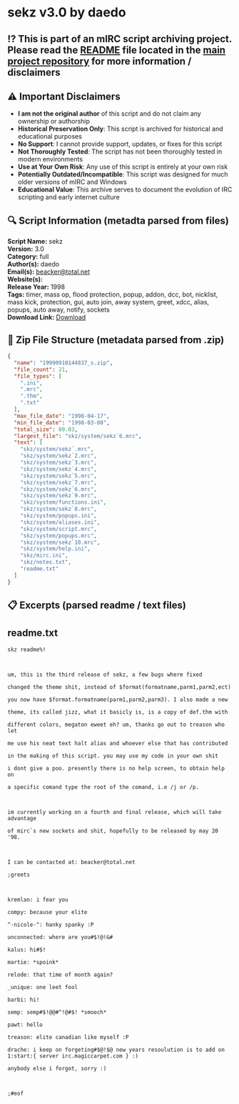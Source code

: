 # sekz v3.0 by daedo

## ⁉️ This is part of an mIRC script archiving project. Please read the [README](https://github.com/sorzkode/mirc_scripts_archive/blob/main/README.md) file located in the [main project repository](https://github.com/sorzkode/mirc_scripts_archive) for more information / disclaimers  

## ⚠️ Important Disclaimers

- **I am not the original author** of this script and do not claim any ownership or authorship
- **Historical Preservation Only**: This script is archived for historical and educational purposes
- **No Support**: I cannot provide support, updates, or fixes for this script
- **Not Thoroughly Tested**: The script has not been thoroughly tested in modern environments
- **Use at Your Own Risk**: Any use of this script is entirely at your own risk
- **Potentially Outdated/Incompatible**: This script was designed for much older versions of mIRC and Windows
- **Educational Value**: This archive serves to document the evolution of IRC scripting and early internet culture

## 🔍 Script Information (metadta parsed from files)

**Script Name:** sekz  
**Version:** 3.0  
**Category:** full  
**Author(s):** daedo  
**Email(s):** <beacker@total.net>  
**Website(s):**   
**Release Year:** 1998  
**Tags:** timer, mass op, flood protection, popup, addon, dcc, bot, nicklist, mass kick, protection, gui, auto join, away system, greet, xdcc, alias, popups, auto away, notify, sockets  
**Download Link:** [Download](https://github.com/sorzkode/mirc_scripts_archive/raw/main/hawkee.com/19990910144837_s/19990910144837_s.zip)  

## 📂 Zip File Structure (metadata parsed from .zip)

```json
{
  "name": "19990910144837_s.zip",
  "file_count": 21,
  "file_types": [
    ".ini",
    ".mrc",
    ".thm",
    ".txt"
  ],
  "max_file_date": "1998-04-17",
  "min_file_date": "1998-03-08",
  "total_size": 80.03,
  "largest_file": "skz/system/sekz`6.mrc",
  "text": [
    "skz/system/sekz`.mrc",
    "skz/system/sekz`2.mrc",
    "skz/system/sekz`3.mrc",
    "skz/system/sekz`4.mrc",
    "skz/system/sekz`5.mrc",
    "skz/system/sekz`7.mrc",
    "skz/system/sekz`6.mrc",
    "skz/system/sekz`9.mrc",
    "skz/system/functions.ini",
    "skz/system/sekz`8.mrc",
    "skz/system/popups.ini",
    "skz/system/aliases.ini",
    "skz/system/script.mrc",
    "skz/system/popups.mrc",
    "skz/system/sekz`10.mrc",
    "skz/system/help.ini",
    "skz/mirc.ini",
    "skz/notes.txt",
    "readme.txt"
  ]
}
```

## 📋 Excerpts (parsed readme / text files)

## readme.txt

```text
skz readme%!

um, this is the third release of sekz, a few bugs where fixed
changed the theme shit, instead of $format(formatname,parm1,parm2,ect) 
you now have $format.formatname(parm1,parm2,parm3). I also made a new 
theme, its called jizz, what it basicly is, is a copy of def.thm with 
different colors, megaton eweet eh? um, thanks go out to treason who let
me use his neat text halt alias and whoever else that has contributed 
in the making of this script. you may use my code in your own shit
i dont give a poo. presently there is no help screen, to obtain help on
a specific comand type the root of the comand, i.e /j or /p. 

im currently working on a fourth and final release, which will take advantage
of mirc`s new sockets and shit, hopefully to be released by may 20 '98. 

I can be contacted at: beacker@total.net
;greets

kremlan: i fear you
compy: because your elite 
^-nicole-^: hanky spanky :P
unconnected: where are you#$!@!&# 
kalus: hi#$! 
martie: *spoink* 
relode: that time of month again?
_unique: one leet fool
barbi: hi! 
semp: semp#$!@@#^!@#$! *smooch*
pawt: hello
treason: elite canadian like myself :P  
drache: i keep on forgeting#$@!$@ new years resoulution is to add on 1:start:{ server irc.magiccarpet.com } :)
anybody else i forgot, sorry :)

;#eof
```

